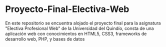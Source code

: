 Proyecto-Final-Electiva-Web
===========================

En este repositorio se encuentra alojado el proyecto final para la asignatura "Electiva Profesional Web" de la Universidad del Quindío, consta de una aplicación web con conocimientos en HTML5, CSS3, frameworks de desarrollo web, PHP, y bases de datos
